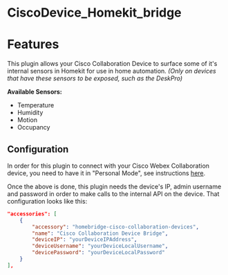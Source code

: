 # CiscoDevice_Homekit_bridge

# Features
This plugin allows your Cisco Collaboration Device to surface some of it's internal sensors in Homekit for use in home automation. *(Only on devices that have these sensors to be exposed, such as the DeskPro)*

**Available Sensors:**
- Temperature
- Humidity
- Motion
- Occupancy

## Configuration
In order for this plugin to connect with your Cisco Webex Collaboration device, you need to have it in "Personal Mode", see instructions [here](https://roomos.cisco.com/docs/LocalAdminUser.md).

Once the above is done, this plugin needs the device's IP, admin username and password in order to make calls to the internal API on the device. That configuration looks like this:
```json
"accessories": [
    {
        "accessory": "homebridge-cisco-collaboration-devices",
        "name": "Cisco Collaboration Device Bridge",
        "deviceIP": "yourDeviceIPAddress",
        "deviceUsername": "yourDeviceLocalUsername",
        "devicePassword": "yourDeviceLocalPassword"
    }
],
```